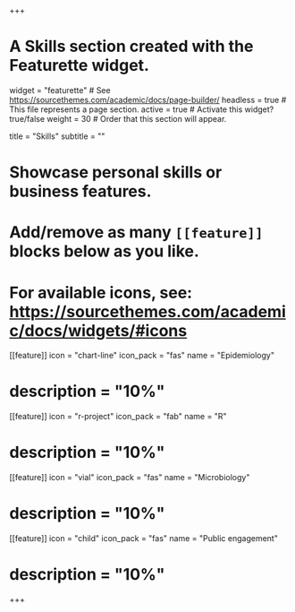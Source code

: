 +++
# A Skills section created with the Featurette widget.
widget = "featurette"  # See https://sourcethemes.com/academic/docs/page-builder/
headless = true  # This file represents a page section.
active = true  # Activate this widget? true/false
weight = 30  # Order that this section will appear.

title = "Skills"
subtitle = ""

# Showcase personal skills or business features.
# 
# Add/remove as many `[[feature]]` blocks below as you like.
# 
# For available icons, see: https://sourcethemes.com/academic/docs/widgets/#icons


[[feature]]
  icon = "chart-line"
  icon_pack = "fas"
  name = "Epidemiology"
 # description = "10%"
 
[[feature]]
  icon = "r-project"
  icon_pack = "fab"
  name = "R"
 # description = "10%"  
  
[[feature]]
  icon = "vial"
  icon_pack = "fas"
  name = "Microbiology"
 # description = "10%"
 
[[feature]]
  icon = "child"
  icon_pack = "fas"
  name = "Public engagement"
 # description = "10%"
+++
